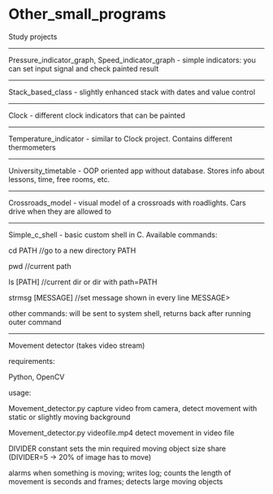 # Other_small_programs
Study projects

---------------------------------------------------------------
Pressure_indicator_graph, Speed_indicator_graph - simple indicators:
you can set input signal and check painted result

---------------------------------------------------------------
Stack_based_class - slightly enhanced stack with dates and value control

---------------------------------------------------------------
Clock - different clock indicators that can be painted

---------------------------------------------------------------
Temperature_indicator - similar to Clock project. Contains different thermometers

---------------------------------------------------------------
University_timetable - OOP oriented app without database. Stores info about lessons, time, free rooms, etc.

---------------------------------------------------------------
Crossroads_model - visual model of a crossroads with roadlights.
Cars drive when they are allowed to

---------------------------------------------------------------
Simple_c_shell - basic custom shell in C.
Available commands:

cd PATH          //go to a new directory PATH

pwd          //current path

ls [PATH]          //current dir or dir with path=PATH

strmsg [MESSAGE]      //set message shown in every line MESSAGE>

other commands: will be sent to system shell, returns back after running outer command

---------------------------------------------------------------
Movement detector (takes video stream)

requirements:

Python, OpenCV

usage:

Movement_detector.py                            capture video from camera, detect movement with static or slightly moving background

Movement_detector.py videofile.mp4              detect movement in video file 

DIVIDER constant sets the min required moving object size share (DIVIDER=5 -> 20% of image has to move)

alarms when something is moving; writes log; counts the length of movement is seconds and frames; detects large moving objects 

